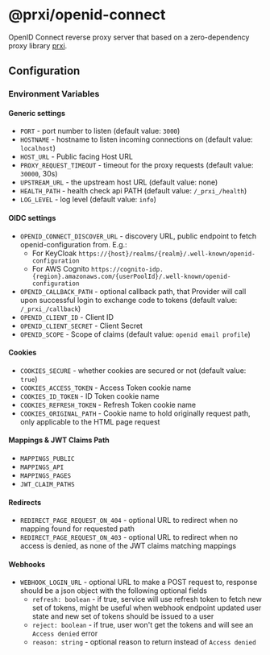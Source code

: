 # @prxi/openid-connect

OpenID Connect reverse proxy server that based on a zero-dependency proxy library [prxi](https://www.npmjs.com/package/prxi).

## Configuration

### Environment Variables

#### Generic settings
- `PORT` - port number to listen (default value: `3000`)
- `HOSTNAME` - hostname to listen incoming connections on (default value: `localhost`)
- `HOST_URL` - Public facing Host URL
- `PROXY_REQUEST_TIMEOUT` - timeout for the proxy requests (default value: `30000`, 30s)
- `UPSTREAM_URL` - the upstream host URL (default value: none)
- `HEALTH_PATH` - health check api PATH (default value: `/_prxi_/health`)
- `LOG_LEVEL` - log level (default value: `info`)


#### OIDC settings
- `OPENID_CONNECT_DISCOVER_URL` - discovery URL, public endpoint to fetch openid-configuration from. E.g.:
  - For KeyCloak `https://{host}/realms/{realm}/.well-known/openid-configuration`
  - For AWS Cognito `https://cognito-idp.{region}.amazonaws.com/{userPoolId}/.well-known/openid-configuration`
- `OPENID_CALLBACK_PATH` - optional callback path, that Provider will call upon successful login to exchange code to tokens (default value: `/_prxi_/callback`)
- `OPENID_CLIENT_ID` - Client ID
- `OPENID_CLIENT_SECRET` - Client Secret
- `OPENID_SCOPE` - Scope of claims (default value: `openid email profile`)

#### Cookies
- `COOKIES_SECURE` - whether cookies are secured or not (default value: `true`)
- `COOKIES_ACCESS_TOKEN` - Access Token cookie name
- `COOKIES_ID_TOKEN` - ID Token cookie name
- `COOKIES_REFRESH_TOKEN` - Refresh Token cookie name
- `COOKIES_ORIGINAL_PATH` - Cookie name to hold originally request path, only applicable to the HTML page request

#### Mappings & JWT Claims Path
- `MAPPINGS_PUBLIC`
- `MAPPINGS_API`
- `MAPPINGS_PAGES`
- `JWT_CLAIM_PATHS`

#### Redirects
- `REDIRECT_PAGE_REQUEST_ON_404` - optional URL to redirect when no mapping found for requested path
- `REDIRECT_PAGE_REQUEST_ON_403` - optional URL to redirect when no access is denied, as none of the JWT claims matching mappings


#### Webhooks
- `WEBHOOK_LOGIN_URL` - optional URL to make a POST request to, response should be a json object with the following optional fields
  - `refresh: boolean` - if true, service will use refresh token to fetch new set of tokens, might be useful when webhook endpoint updated user state and new set of tokens should be issued to a user
  - `reject: boolean` - if true, user won't get the tokens and will see an `Access denied` error
  - `reason: string` - optional reason to return instead of `Access denied`
